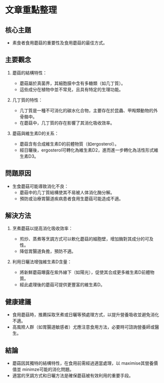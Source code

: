 # 文章重點整理

## 核心主題
- 素食者食用蘑菇的重要性及食用蘑菇的最佳方式。

## 主要觀念
1. 蘑菇的結構特性：
   - 蘑菇屬於真菌界，其細胞膜中含有多糖類（如几丁質）。
   - 這些成分在植物中並不常見，且具有特定的生理功能。

2. 几丁質的特性：
   - 几丁質是一種不可消化的碳水化合物，主要存在於昆蟲、甲殸類動物的外骨骼中。
   - 在蘑菇中，几丁質的存在影響了其消化吸收效率。

3. 蘑菇與維生素D的关系：
   - 蘑菇含有合成維生素D的前體物質（如ergosterol）。
   - 經日曬後，ergosterol可轉化為維生素D2，進而進一步轉化為活性形式維生素D3。

## 問題原因
- 生食蘑菇可能導致消化不良：
  - 蘑菇中的几丁質結構使其不易被人体消化酶分解。
  - 預防或治療胃腸道疾病患者食用生蘑菇可能造成不適。

## 解決方法
1. 烹煮蘑菇以提高消化吸收效率：
   - 煎炒、蒸煮等烹調方式可以軟化蘑菇的細胞壁，增加酶對其成分的可及性。
   - 降低胃腸道負擔，預防不適。

2. 利用日曬法增強維生素D含量：
   - 將新鮮蘑菇曝露在紫外線下（如陽光），促使其合成更多維生素D前體物質。
   - 經此處理後的蘑菇可提供更豐富的維生素D。

## 健康建議
- 食用蘑菇時，推薦採取烹煮或日曬等預處理方式，以提升營養吸收並避免消化不適。
- 高風險人群（如胃腸道敏感者）尤應注意食用方法，必要時可諮詢營養師或醫生。

## 結論
- 蘑菇因其獨特的結構特性，在食用前需經過適當處理，以 maximise其營養價值並 minimze可能的消化問題。
- 適當的烹調方式和日曬方法是確保蘑菇被有效利用的重要手段。